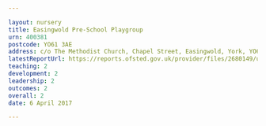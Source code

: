 ```yaml
---

layout: nursery
title: Easingwold Pre-School Playgroup
urn: 400381
postcode: YO61 3AE
address: c/o The Methodist Church, Chapel Street, Easingwold, York, YO61 3AE
latestReportUrl: https://reports.ofsted.gov.uk/provider/files/2680149/urn/400381.pdf
teaching: 2
development: 2
leadership: 2
outcomes: 2
overall: 2
date: 6 April 2017

---
```

